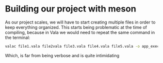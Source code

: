 # Building our project with meson

As our project scales, we will have to start creating multiple files in order to keep everything organized. This starts being problematic at the time of compiling, because in Vala we would need to repeat the same command in the terminal:

```sh
valac file1.vala file2vala file3.vala file4.vala file5.vala -o app_executable_name --pkg gtk+-3.0
```

Which, is far from being verbose and is quite intimidating
